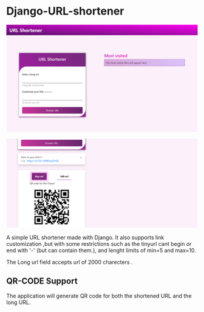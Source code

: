 # Django-URL-shortener

![](https://github.com/Yaswanth-C/django-url-shortener/blob/master/Screenshot.png)


![](https://github.com/Yaswanth-C/django-url-shortener/blob/master/Screenshot_2.png)

A simple URL shortener made with Django. It also supports link customization ,but with some restrictions such as the tinyurl cant begin or end with '-' (but can contain them.), and lenght limits of min=5 and max=10.

The Long url field accepts url of 2000 charecters .

## QR-CODE Support

The application will generate QR code for both the shortened URL and the long URL.
